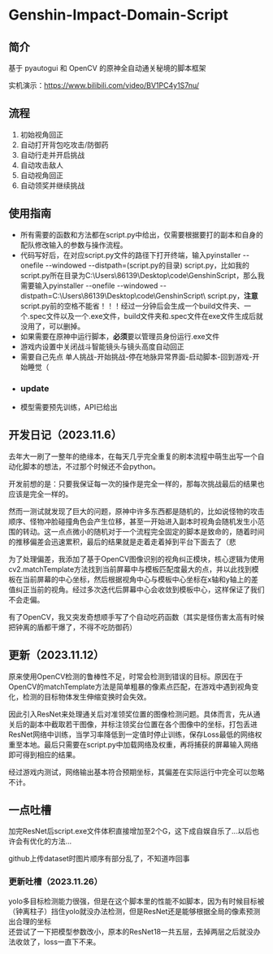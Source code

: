 # Genshin-Impact-Domain-Script
## 简介
基于 pyautogui 和 OpenCV 的原神全自动通关秘境的脚本框架

实机演示：https://www.bilibili.com/video/BV1PC4y1S7nu/
## 流程
1. 初始视角回正
2. 自动打开背包吃攻击/防御药
3. 自动行走并开启挑战
4. 自动攻击敌人
5. 自动视角回正
6. 自动领奖并继续挑战
## 使用指南
- 所有需要的函数和方法都在script.py中给出，仅需要根据要打的副本和自身的配队修改输入的参数与操作流程。
- 代码写好后，在对应script.py文件的路径下打开终端，输入pyinstaller --onefile --windowed --distpath=(script.py的目录) script.py，比如我的script.py所在目录为C:\Users\86139\Desktop\code\GenshinScript，那么我需要输入pyinstaller --onefile --windowed --distpath=C:\Users\86139\Desktop\code\GenshinScript\ script.py，**注意**script.py前的空格不能省！！！经过一分钟后会生成一个build文件夹、一个.spec文件以及一个.exe文件，build文件夹和.spec文件在exe文件生成后就没用了，可以删掉。
- 如果需要在原神中运行脚本，**必须**要以管理员身份运行.exe文件
- 游戏内设置中关闭战斗智能镜头与镜头高度自动回正
- 需要自己先点 单人挑战-开始挑战-停在地脉异常界面-启动脚本-回到游戏-开始睡觉（
- ### update
- 模型需要预先训练，API已给出
## 开发日记（2023.11.6）
去年大一刷了一整年的绝缘本，在每天几乎完全重复的刷本流程中萌生出写一个自动化脚本的想法，不过那个时候还不会python。     

开发前想的是：只要我保证每一次的操作是完全一样的，那每次挑战最后的结果也应该是完全一样的。    

然而一测试就发现了巨大的问题，原神中许多东西都是随机的，比如说怪物的攻击顺序、怪物冲脸碰撞角色会产生位移，甚至一开始进入副本时视角会随机发生小范围的转动。这一点点微小的随机对于一个流程完全固定的脚本是致命的，随着时间的推移偏差会迅速累积，最后的结果就是走着走着掉到平台下面去了（悲   

为了处理偏差，我添加了基于OpenCV图像识别的视角纠正模块，核心逻辑为使用cv2.matchTemplate方法找到当前屏幕中与模板匹配度最大的点，并以此找到模板在当前屏幕的中心坐标，然后根据视角中心与模板中心坐标在x轴和y轴上的差值纠正当前的视角。经过多次迭代后屏幕中心会收敛到模板中心，这样保证了我们不会走偏。   

有了OpenCV，我又突发奇想顺手写了个自动吃药函数（其实是怪伤害太高有时候把钟离的盾都干爆了，不得不吃防御药）

## 更新（2023.11.12）
原来使用OpenCV检测的鲁棒性不足，时常会检测到错误的目标。原因在于OpenCV的matchTemplate方法是简单粗暴的像素点匹配，在游戏中遇到视角变化，检测的目标物体发生伸缩变换时会失效。

因此引入ResNet来处理通关后对准领奖位置的图像检测问题。具体而言，先从通关后的副本中截取若干图像，并标注领奖台位置在各个图像中的坐标，打包丢进ResNet网络中训练，当学习率降低到一定值时停止训练，保存Loss最低的网络权重至本地。最后只需要在script.py中加载网络及权重，再将捕获的屏幕输入网络即可得到相应的结果。

经过游戏内测试，网络输出基本符合预期坐标，其偏差在实际运行中完全可以忽略不计。


## 一点吐槽
加完ResNet后script.exe文件体积直接增加至2个G，这下成自娱自乐了...以后也许会有优化的方法...

github上传dataset时图片顺序有部分乱了，不知道咋回事

### 更新吐槽（2023.11.26）
yolo多目标检测能力很强，但是在这个脚本里的性能不如脚本，因为有时候目标被（钟离柱子）挡住yolo就没办法检测，但是ResNet还是能够根据全局的像素预测出合理的坐标  
还尝试了一下把模型参数改小，原本的ResNet18一共五层，去掉两层之后就没办法收敛了，loss一直下不来。
